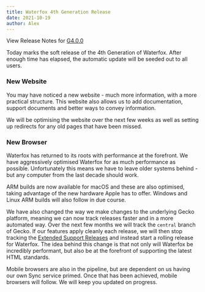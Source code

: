 ```yaml
---
title: Waterfox 4th Generation Release
date: 2021-10-19
author: Alex
---
```


View Release Notes for [G4.0.0](/en/docs/releases/g400)

Today marks the soft release of the 4th Generation of Waterfox. After enough time has elapsed, the automatic update will be seeded out to all users.

### New Website

You may have noticed a new website - much more information, with a more practical structure. This website also allows us to add documentation, support documents and better ways to convey information.

We will be optimising the website over the next few weeks as well as setting up redirects for any old pages that have been missed.

### New Browser

Waterfox has returned to its roots with performance at the forefront. We have aggressively optimised Waterfox for as much performance as possible. Unfortunately this means we have to leave older systems behind - but any computer from the last decade should work.

ARM builds are now available for macOS and these are also optimised, taking advantage of the new hardware Apple has to offer. Windows and Linux ARM builds will also follow in due course.

We have also changed the way we make changes to the underlying Gecko platform, meaning we can now track releases faster and in a more automated way. Over the next few months we will track the `central` branch of Gecko. If our features apply cleanly each release, we will then stop tracking the [Extended Support Releases](https://support.mozilla.org/en-US/kb/switch-to-firefox-extended-support-release-esr) and instead start a rolling release for Waterfox. The idea behind this change is that not only will Waterfox be incredibly performant, but also be at the forefront of supporting the latest HTML standards.

Mobile browsers are also in the pipeline, but are dependent on us having our own Sync service primed. Once that has been achieved, mobile browsers will follow. We will keep you updated on progress.
